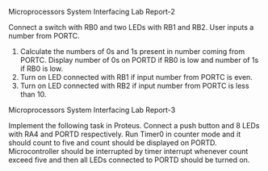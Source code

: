 Microprocessors System Interfacing
Lab Report-2

Connect a switch with RB0 and two LEDs with RB1 and RB2. User inputs a number from PORTC.
1. Calculate the numbers of 0s and 1s present in number coming from PORTC. Display
number of 0s on PORTD if RB0 is low and number of 1s if RB0 is low.
2. Turn on LED connected with RB1 if input number from PORTC is even.
3. Turn on LED connected with RB2 if input number from PORTC is less than 10.


Microprocessors System Interfacing
Lab Report-3

Implement the following task in Proteus. Connect a push button and 8 LEDs with RA4 and PORTD respectively. Run Timer0 in counter mode and it should count to five and count should be displayed on PORTD. Microcontroller should be interrupted by timer interrupt whenever count exceed five and then all LEDs connected to PORTD should be turned on.

